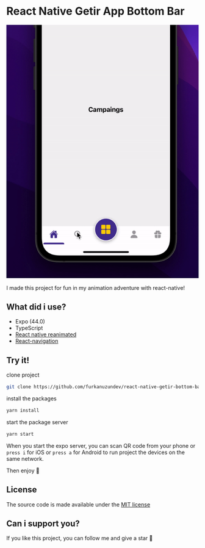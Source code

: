 
# React Native Getir App Bottom Bar

![Uygulama Ekran Görüntüsü](https://github.com/furkanuzundev/react-native-getir-bottom-bar/blob/main/getir.gif?raw=true)


I made this project for fun in my animation adventure with react-native!




## What did i use?


- Expo (44.0)
- TypeScript
- [React native reanimated](https://docs.swmansion.com/react-native-reanimated/)
- [React-navigation](https://reactnavigation.org/docs/5.x/getting-started)


## Try it!

clone project

```bash
git clone https://github.com/furkanuzundev/react-native-getir-bottom-bar.git
```

install the packages

```bash
yarn install
```

start the package server

```bash
yarn start
```

When you start the expo server, you can scan QR code from your phone or ```press i``` for iOS or ```press a``` for Android to run project the devices on the same network.

Then enjoy 🥳
  
## License

 The source code is made available under the [MIT license](https://github.com/furkanuzundev/react-native-getir-bottom-bar/blob/main/LICENSE)

  
## Can i support you?

If you like this project, you can follow me and give a star 🤩
  